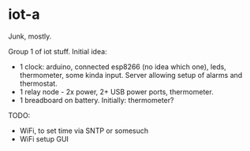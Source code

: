 # iot-a
Junk, mostly.

Group 1 of iot stuff.
Initial idea:
* 1 clock: arduino, connected esp8266 (no idea which one), leds, thermometer, some kinda input. Server allowing setup of alarms and thermostat.
* 1 relay node - 2x power, 2+ USB power ports, thermometer.
* 1 breadboard on battery. Initially: thermometer?

TODO:
* WiFi, to set time via SNTP or somesuch
* WiFi setup GUI


